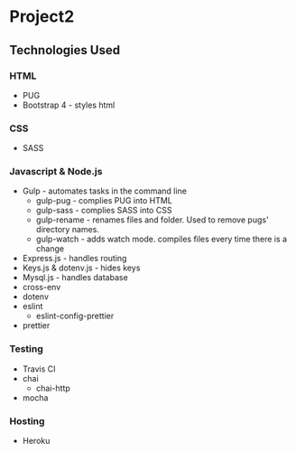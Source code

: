 # Project2

## Technologies Used

### HTML

- PUG
- Bootstrap 4 - styles html

### CSS

- SASS

### Javascript & Node.js

- Gulp - automates tasks in the command line
  - gulp-pug - complies PUG into HTML
  - gulp-sass - complies SASS into CSS
  - gulp-rename - renames files and folder. Used to remove pugs' directory names.
  - gulp-watch - adds watch mode. compiles files every time there is a change
- Express.js - handles routing
- Keys.js & dotenv.js - hides keys
- Mysql.js - handles database
- cross-env
- dotenv
- eslint
  - eslint-config-prettier
- prettier

### Testing
- Travis CI
- chai
  - chai-http
- mocha

### Hosting
- Heroku